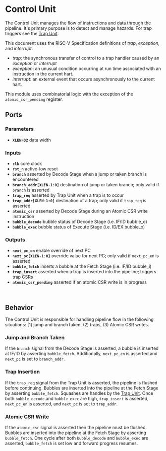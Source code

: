 # Control Unit

The Control Unit manages the flow of instructions and data through the pipeline.
It's primary purpose is to detect and manage hazards. For trap triggers see
the [Trap Unit](./Trap.md).

This document uses the RISC-V Specification definitions of *trap*, *exception*,
and *interrupt*.
- *trap*: the synchronous transfer of control to a trap handler caused by an
  *exception* or *interrupt*
- *exception*: an unusual condition occurring at run time associated with an
  instruction in the current hart.
- *interrupt*: an external event that occurs asynchronously to the current hart.

This module uses combinatorial logic with the exception of the
`atomic_csr_pending` register.

## Ports

### Parameters

- **`XLEN=32`** data width

### Inputs

- **`clk`** core clock
- **`rst_n`** active-low reset
- **`branch`** asserted by Decode Stage when a jump or taken branch is encountered
- **`branch_addr[XLEN-1:0]`** destination of jump or taken branch; only valid if `branch` is asserted
- **`trap_req`** asserted by Trap Unit when a trap is to occur
- **`trap_addr[XLEN-1:0]`** destination of a trap; only valid if `trap_req` is asserted
- **`atomic_csr`** asserted by Decode Stage during an Atomic CSR write instruction
- **`bubble_decode`** bubble status of Decode Stage (i.e. IF/ID bubble_o)
- **`bubble_exec`** bubble status of Execute Stage (i.e. ID/EX bubble_o)

### Outputs
- **`next_pc_en`** enable override of next PC
- **`next_pc[XLEN-1:0]`** override value for next PC; only valid if `next_pc_en` is asserted
- **`bubble_fetch`** inserts a bubble at the Fetch Stage (i.e. IF/ID bubble_i)
- **`trap_insert`** asserted when a trap is inserted into the pipeline; triggers trap CSRs
- **`atomic_csr_pending`** asserted if an atomic CSR write is in progress

<br>

## Behavior

The Control Unit is responsible for handling pipeline flow in the following
situations: (1) jump and branch taken, (2) traps, (3) Atomic CSR writes.

### Jump and Branch Taken

If the `branch` signal from the Decode Stage is asserted, a bubble is inserted at
IF/ID by asserting `bubble_fetch`. Additionally, `next_pc_en` is asserted and
`next_pc` is set to `branch_addr`.

### Trap Insertion

If the `trap_req` signal from the Trap Unit is asserted, the pipeline is flushed
before continuing. Bubbles are inserted into the pipeline at the Fetch Stage by
asserting `bubble_fetch`. Squashes are handles by the [Trap Unit](./Trap.md).
Once both `bubble_decode` and `bubble_exec` are high, `trap_insert` is asserted,
`next_pc_en` is asserted, and `next_pc` is set to `trap_addr`.

### Atomic CSR Write

If the `atomic_csr` signal is asserted then the pipeline must be flushed. Bubbles
are inserted into the pipeline at the Fetch Stage by asserting `bubble_fetch`.
One cycle after both `bubble_decode` and `bubble_exec` are asserted, `bubble_fetch`
is set low and forward progress resumes.
